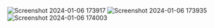 ![Screenshot 2024-01-06 173917](https://github.com/Amankushwaha2/React-foody-website/assets/108605279/ba655401-e8fb-409a-b201-702368757a49)
![Screenshot 2024-01-06 173935](https://github.com/Amankushwaha2/React-foody-website/assets/108605279/465a2154-42ac-480b-8721-d6ced2784fa9)
![Screenshot 2024-01-06 174003](https://github.com/Amankushwaha2/React-foody-website/assets/108605279/797f41c3-7852-4024-8549-f506ae7a076c)

